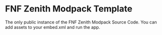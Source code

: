 # FNF Zenith Modpack Template

The only public instance of the FNF Zenith Modpack Source Code. You can add assets to your embed.xml and run the app.